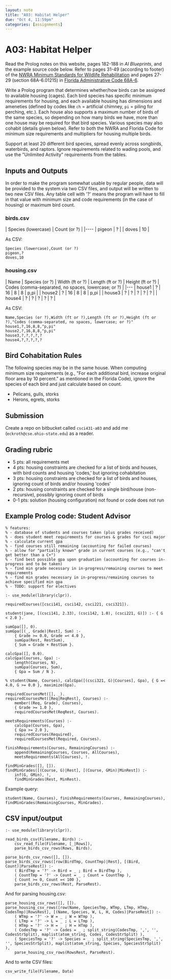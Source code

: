 ```yaml
---
layout: note
title: "A03: Habitat Helper"
due: "Oct 4, 11:59pm"
categories: [assignments]
---
```


# A03: Habitat Helper

Read the Prolog notes on this website, pages 182-188 in *AI Blueprints*, and the example source code below. Refer to pages 31-49 (according to footer) of the [NWRA Minimum Standards for Wildlife Rehabilitation](https://theiwrc.org/wp-content/uploads/2011/05/Standards-4th-Ed-2012-final.pdf) and pages 27-29 (section 68A-6.01215) in [Florida Administrative Code 68A-6](https://www.flrules.org/gateway/readFile.asp?sid=0&tid=0&cno=68A-6&caid=1305249&type=4&file=68A-6.doc).

Write a Prolog program that determines whether/how birds can be assigned to available housing (cages). Each bird species has specific minimum requirements for housing, and each available housing has dimensions and ameneties (defined by codes like `ch` = artificial chimney, `pi` = piling for perching, etc.). Each house also supports a maximum number of birds of the same species, so depending on how many birds we have, more than one house may be required for that bird species. Various species may also cohabit (details given below). Refer to both the NWRA and Florida Code for minimum size requirements and multipliers for housing multiple birds.

Support at least 20 different bird species, spread evenly across songbirds, waterbirds, and raptors. Ignore requirements related to wading pools, and use the "Unlimited Activity" requirements from the tables.

## Inputs and Outputs

In order to make the program somewhat usable by regular people, data will be provided to the system via two CSV files, and output will be written to two new CSV files. Any table cell with '?' means the program will have to fill in that value with minimum size and code requirements (in the case of housing) or maximum bird count.

### birds.csv

| Species (lowercase) | Count (or ?) |
|----
| pigeon | ? |
| doves | 10 |

As CSV:

```
Species (lowercase),Count (or ?)
pigeon,?
doves,10
```

### housing.csv

| Name | Species (or ?) | Width (ft or ?) | Length (ft or ?) | Height (ft or ?) | Codes (comma-separated, no spaces, lowercase; or ?) |
|---
| house1 | ? | 16 | 8 | 8 | p,pi |
| house2 | ? | 16 | 8 | 8 | p,pi |
| house3 | ? | ? | ? | ? | ? |
| house4 | ? | ? | ? | ? | ? |

As CSV:

```
Name,Species (or ?),Width (ft or ?),Length (ft or ?),Height (ft or ?),"Codes (comma-separated, no spaces, lowercase; or ?)"
house1,?,16,8,8,"p,pi"
house2,?,16,8,8,"p,pi"
house3,?,?,?,?,?
house4,?,?,?,?,?
```

## Bird Cohabitation Rules

The following species may be in the same house. When computing minimum size requirements (e.g., "For each additional bird, increase original floor area by 10 percent." as mentioned in the Florida Code), ignore the species of each bird and just calculate based on count.

- Pelicans, gulls, storks
- Herons, egrets, storks

## Submission

Create a repo on bitbucket called `csci431-a03` and add me (`eckroth@cse.ohio-state.edu`) as a reader.

## Grading rubric

- 5 pts: all requirements met
- 4 pts: housing constraints are checked for a list of birds and houses, with bird counts and housing 'codes,' but ignoring cohabitation
- 3 pts: housing constraints are checked for a list of birds and houses, ignoring count of birds and/or housing 'codes'
- 2 pts: housing constraints are checked for a single bird/house (non-recursive), possibly ignoring count of birds
- 0-1 pts: solution (housing configuration) not found or code does not run

## Example Prolog code: Student Advisor

```
% features:
% - database of students and courses taken (plus grades received)
% - does student meet requirements for courses & grades for csci major
% - calculate current gpa
% - find courses still remaining (accounting for failed courses)
% - allow for "partially known" grade in current courses (e.g., "can't get better than a C+")
% - find best possible gpa upon graduation (accounting for courses in-progress and to be taken)
% - find min grade necessary in in-progress/remaining courses to meet requirements
% - find min grades necessary in in-progress/remaining courses to achieve specified min gpa
% - TODO: support for electives

:- use_module(library(clpr)).

requiredCourses([csci141, csci142, csci221, csci321]).

student(jane, [(csci141, 2.33), (csci142, 1.0), (csci221, G)]) :- { G < 2.0 }.

sumGpa([], 0).
sumGpa([(_, Grade)|Rest], Sum) :-
    { Grade >= 0.0, Grade =< 4.0 },
    sumGpa(Rest, RestSum),
    { Sum = Grade + RestSum }.

calcGpa([], 0.0).
calcGpa(Courses, Gpa) :-
    length(Courses, N),
    sumGpa(Courses, Sum),
    { Gpa = Sum / N }.

% student(Name, Courses), calcGpa([(csci321, G)|Courses], Gpa), { G =< 4.0, G >= 0.0 }, maximize(Gpa).

requiredCoursesMet([], _).
requiredCoursesMet([Req|ReqRest], Courses) :-
    member((Req, Grade), Courses),
    { Grade >= 1.0 },
    requiredCoursesMet(ReqRest, Courses).

meetsRequirements(Courses) :-
    calcGpa(Courses, Gpa),
    { Gpa >= 2.0 },
    requiredCourses(Required),
    requiredCoursesMet(Required, Courses).

finishRequirements(Courses, RemainingCourses) :-
    append(RemainingCourses, Courses, AllCourses),
    meetsRequirements(AllCourses), !.

findMinGrades([], []).
findMinGrades([(Course, G)|Rest], [(Course, GMin)|MinRest]) :-
    inf(G, GMin), !,
    findMinGrades(Rest, MinRest).
```

Example query:

```
student(Name, Courses), finishRequirements(Courses, RemainingCourses), findMinGrades(RemainingCourses, MinGrades).
```

## CSV input/output

```
:- use_module(library(clpr)).

read_birds_csv(Filename, Birds) :-
    csv_read_file(Filename, [_|Rows]),
    parse_birds_csv_rows(Rows, Birds).

parse_birds_csv_rows([], []).
parse_birds_csv_rows([row(BirdTmp, CountTmp)|Rest], [(Bird, Count)|ParseRest]) :-
    ( BirdTmp = '?' -> Bird = _ ; Bird = BirdTmp ),
    ( CountTmp = '?' -> Count = _ ; Count = CountTmp ),
    { Count >= 0, Count =< 100 },
    parse_birds_csv_rows(Rest, ParseRest).
```

And for parsing housing.csv:

```
parse_housing_csv_rows([], []).
parse_housing_csv_rows([row(Name, SpeciesTmp, WTmp, LTmp, HTmp, CodesTmp)|RowsRest], [(Name, Species, W, L, H, Codes)|ParseRest]) :-
    ( WTmp = '?' -> W = _ ; W = WTmp ),
    ( LTmp = '?' -> L = _ ; L = LTmp ),
    ( HTmp = '?' -> H = _ ; H = HTmp ),
    ( CodesTmp = '?' -> Codes = _ ; split_string(CodesTmp, ',', '', CodesStrSplit), maplist(atom_string, Codes, CodesStrSplit) ),
    ( SpeciesTmp = '?' -> Species = _ ; split_string(SpeciesTmp, ',', '', SpeciesStrSplit), maplist(atom_string, Species, SpeciesStrSplit) ),
    parse_housing_csv_rows(RowsRest, ParseRest).
```

And to write CSV files:


```
csv_write_file(Filename, Data)
```


